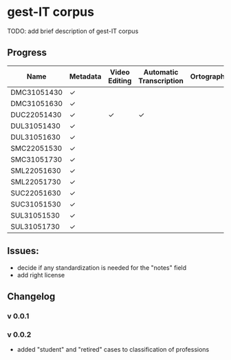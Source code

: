# gest-IT corpus


TODO: add brief description of gest-IT corpus


## Progress

| Name           | Metadata | Video Editing | Automatic Transcription | Ortographic | Prosodic | Gesture |
|----------------|----------|---------------|-------------------------|-------------|----------|---------|
| DMC31051430    | &check;  |               |                         |             |          |         |
| DMC31051630    | &check;  |               |                         |             |          |         |
| DUC22051430    | &check;  | &check;       | &check;                 |             |          |         |
| DUL31051430    | &check;  |               |                         |             |          |         |
| DUL31051630    | &check;  |               |                         |             |          |         |
| SMC22051530    | &check;  |               |                         |             |          |         |
| SMC31051730    | &check;  |               |                         |             |          |         |
| SML22051630    | &check;  |               |                         |             |          |         |
| SML22051730    | &check;  |               |                         |             |          |         |
| SUC22051630    | &check;  |               |                         |             |          |         |
| SUC31051530    | &check;  |               |                         |             |          |         |
| SUL31051530    | &check;  |               |                         |             |          |         |
| SUL31051730    | &check;  |               |                         |             |          |         |



## Issues:

* decide if any standardization is needed for the "notes" field
* add right license



## Changelog

### v 0.0.1

### v 0.0.2
- added "student" and "retired" cases to classification of professions